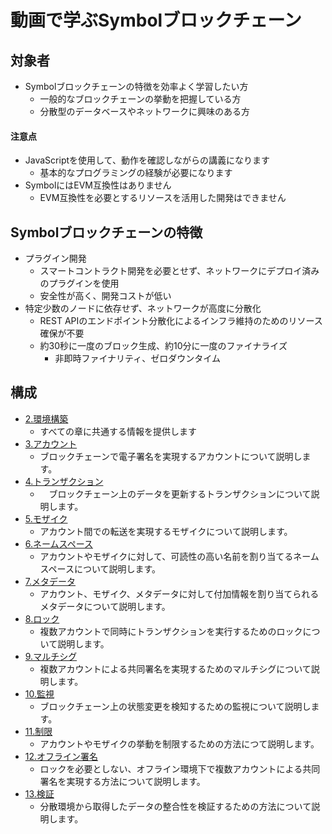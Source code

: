 # 動画で学ぶSymbolブロックチェーン

## 対象者
- Symbolブロックチェーンの特徴を効率よく学習したい方
  - 一般的なブロックチェーンの挙動を把握している方
  - 分散型のデータベースやネットワークに興味のある方

#### 注意点
- JavaScriptを使用して、動作を確認しながらの講義になります
  - 基本的なプログラミングの経験が必要になります
- SymbolにはEVM互換性はありません
  - EVM互換性を必要とするリソースを活用した開発はできません

## Symbolブロックチェーンの特徴
- プラグイン開発
  - スマートコントラクト開発を必要とせず、ネットワークにデプロイ済みのプラグインを使用
  - 安全性が高く、開発コストが低い
- 特定少数のノードに依存せず、ネットワークが高度に分散化
  - REST APIのエンドポイント分散化によるインフラ維持のためのリソース確保が不要
  - 約30秒に一度のブロック生成、約10分に一度のファイナライズ
    - 非即時ファイナリティ、ゼロダウンタイム

## 構成
- [2.環境構築](02_setting.md)
  - すべての章に共通する情報を提供します
- [3.アカウント](03_account.md)
  - ブロックチェーンで電子署名を実現するアカウントについて説明します。
- [4.トランザクション](04_transaction.md)
  - 　ブロックチェーン上のデータを更新するトランザクションについて説明します。   
- [5.モザイク](05_mosaic.md)
  - アカウント間での転送を実現するモザイクについて説明します。
- [6.ネームスペース](06_namespace.md)
  - アカウントやモザイクに対して、可読性の高い名前を割り当てるネームスペースについて説明します。
- [7.メタデータ](07_metadata.md)
  - アカウント、モザイク、メタデータに対して付加情報を割り当てられるメタデータについて説明します。 
- [8.ロック](08_lock.md)
  - 複数アカウントで同時にトランザクションを実行するためのロックについて説明します。 
- [9.マルチシグ](09_multisig.md)
  - 複数アカウントによる共同署名を実現するためのマルチシグについて説明します。  
- [10.監視](10_observer.md)
  - ブロックチェーン上の状態変更を検知するための監視について説明します。
- [11.制限](11_restriction.md)
  - アカウントやモザイクの挙動を制限するための方法につて説明します。  
- [12.オフライン署名](12_offline_signature.md)
  - ロックを必要としない、オフライン環境下で複数アカウントによる共同署名を実現する方法について説明します。
- [13.検証](13_verify.md)
  - 分散環境から取得したデータの整合性を検証するための方法について説明します。   
